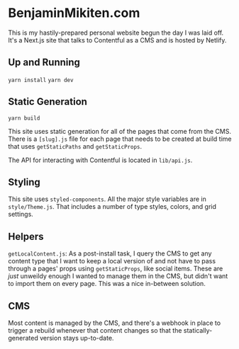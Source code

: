 # BenjaminMikiten.com

This is my hastily-prepared personal website begun the day I was laid off. It's a Next.js site that talks to Contentful as a CMS and is hosted by Netlify.

## Up and Running

`yarn install`
`yarn dev`

## Static Generation

`yarn build`

This site uses static generation for all of the pages that come from the CMS. There is a `[slug].js` file for each page that needs to be created at build time that uses `getStaticPaths` and `getStaticProps`.

The API for interacting with Contentful is located in `lib/api.js`.

## Styling

This site uses `styled-components`. All the major style variables are in `style/Theme.js`. That includes a number of type styles, colors, and grid settings.

## Helpers

`getLocalContent.js`: As a post-install task, I query the CMS to get any content type that I want to keep a local version of and not have to pass through a pages' props using `getStaticProps`, like social items. These are _just_ unweildy enough I wanted to manage them in the CMS, but didn't want to import them on every page. This was a nice in-between solution.

## CMS

Most content is managed by the CMS, and there's a webhook in place to trigger a rebuild whenever that content changes so that the statically-generated version stays up-to-date.
